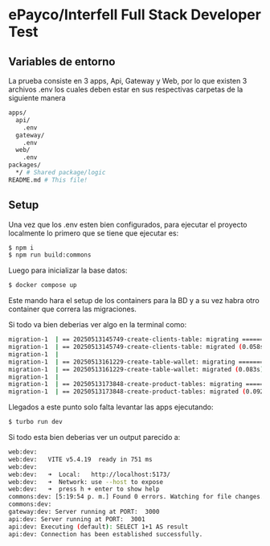# ePayco/Interfell Full Stack Developer Test

## Variables de entorno

La prueba consiste en 3 apps, Api, Gateway y Web, por lo que existen 3 archivos .env los cuales deben estar en sus respectivas carpetas de la siguiente manera

```bash
apps/
  api/
    .env
  gateway/
    .env
  web/
    .env
packages/
  */ # Shared package/logic
README.md # This file!
```

## Setup

Una vez que los .env esten bien configurados, para ejecutar el proyecto localmente lo primero que se tiene que ejecutar es:

```bash
$ npm i
$ npm run build:commons
```

Luego para inicializar la base datos:

```bash
$ docker compose up
```

Este mando hara el setup de los containers para la BD y a su vez habra otro container que correra las migraciones.

Si todo va bien deberias ver algo en la terminal como:

```bash
migration-1  | == 20250513145749-create-clients-table: migrating =======
migration-1  | == 20250513145749-create-clients-table: migrated (0.058s)
migration-1  |
migration-1  | == 20250513161229-create-table-wallet: migrating =======
migration-1  | == 20250513161229-create-table-wallet: migrated (0.083s)
migration-1  |
migration-1  | == 20250513173848-create-product-tables: migrating =======
migration-1  | == 20250513173848-create-product-tables: migrated (0.092s)
```

Llegados a este punto solo falta levantar las apps ejecutando:

```bash
$ turbo run dev
```

Si todo esta bien deberias ver un output parecido a:

```bash
web:dev:
web:dev:   VITE v5.4.19  ready in 751 ms
web:dev:
web:dev:   ➜  Local:   http://localhost:5173/
web:dev:   ➜  Network: use --host to expose
web:dev:   ➜  press h + enter to show help
commons:dev: [5:19:54 p. m.] Found 0 errors. Watching for file changes.
commons:dev:
gateway:dev: Server running at PORT:  3000
api:dev: Server running at PORT:  3001
api:dev: Executing (default): SELECT 1+1 AS result
api:dev: Connection has been established successfully.
```
